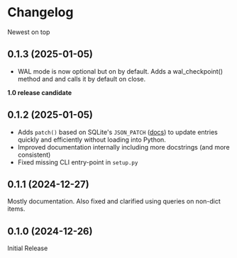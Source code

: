 # Changelog

Newest on top

## 0.1.3 (2025-01-05)

- WAL mode is now optional but on by default. Adds a wal_checkpoint() method and and calls it by default on close.

**1.0 release candidate**

## 0.1.2 (2025-01-05)

- Adds `patch()` based on SQLite's `JSON_PATCH` ([docs](https://www.sqlite.org/json1.html#jpatch)) to update entries quickly and efficiently without loading into Python.
- Improved documentation internally including more docstrings (and more consistent)
- Fixed missing CLI entry-point in `setup.py`

## 0.1.1 (2024-12-27)

Mostly documentation. Also fixed and clarified using queries on non-dict items.

## 0.1.0 (2024-12-26)

Initial Release